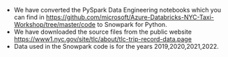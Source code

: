 * We have converted the PySpark Data Engineering notebooks which you can find in https://github.com/microsoft/Azure-Databricks-NYC-Taxi-Workshop/tree/master/code to Snowpark for Python.
* We have downloaded the source files from the public website https://www1.nyc.gov/site/tlc/about/tlc-trip-record-data.page
* Data used in the Snowpark code is for the years 2019,2020,2021,2022.
